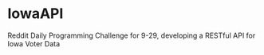 # IowaAPI
Reddit Daily Programming Challenge for 9-29, developing a RESTful API for Iowa Voter Data
